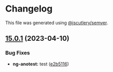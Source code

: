 # Changelog

This file was generated using [@jscutlery/semver](https://github.com/jscutlery/semver).

## [15.0.1](https://github.com/zupit-it/zupit-angular/compare/ng-anotest-15.0.0...ng-anotest-15.0.1) (2023-04-10)


### Bug Fixes

* **ng-anotest:** test ([e2b5116](https://github.com/zupit-it/zupit-angular/commit/e2b51163479da84bfd151cacb8dd642056e71146))
